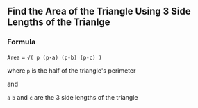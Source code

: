 ## Find the Area of the Triangle Using 3 Side Lengths of the Trianlge

### Formula

`Area` = `√( p (p-a) (p-b) (p-c) )`

where `p` is the half of the triangle's perimeter

and

`a` `b` and `c` are the 3 side lengths of the triangle
